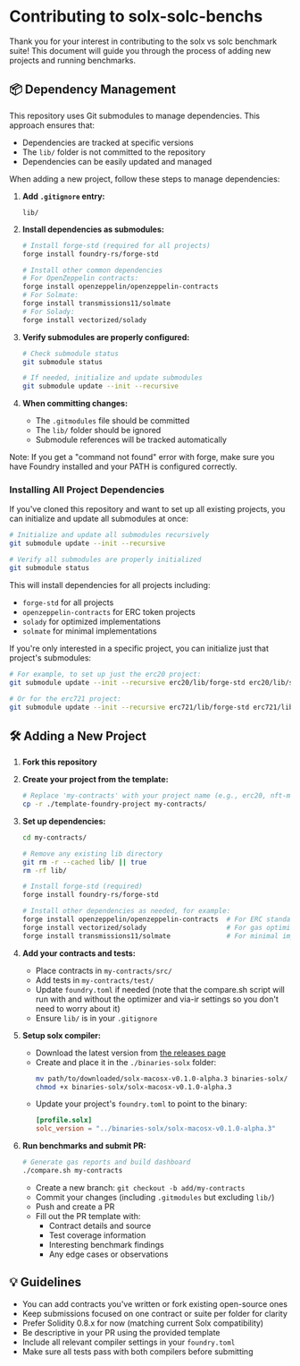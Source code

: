 # Contributing to solx-solc-benchs

Thank you for your interest in contributing to the solx vs solc benchmark suite! This document will guide you through the process of adding new projects and running benchmarks.

## 📦 Dependency Management

This repository uses Git submodules to manage dependencies. This approach ensures that:
- Dependencies are tracked at specific versions
- The `lib/` folder is not committed to the repository
- Dependencies can be easily updated and managed

When adding a new project, follow these steps to manage dependencies:

1. **Add `.gitignore` entry:**
   ```
   lib/
   ```

2. **Install dependencies as submodules:**
   ```bash
   # Install forge-std (required for all projects)
   forge install foundry-rs/forge-std
   
   # Install other common dependencies
   # For OpenZeppelin contracts:
   forge install openzeppelin/openzeppelin-contracts
   # For Solmate:
   forge install transmissions11/solmate
   # For Solady:
   forge install vectorized/solady
   ```

3. **Verify submodules are properly configured:**
   ```bash
   # Check submodule status
   git submodule status
   
   # If needed, initialize and update submodules
   git submodule update --init --recursive
   ```

4. **When committing changes:**
   - The `.gitmodules` file should be committed
   - The `lib/` folder should be ignored
   - Submodule references will be tracked automatically

Note: If you get a "command not found" error with forge, make sure you have Foundry installed and your PATH is configured correctly.

### Installing All Project Dependencies

If you've cloned this repository and want to set up all existing projects, you can initialize and update all submodules at once:

```bash
# Initialize and update all submodules recursively
git submodule update --init --recursive

# Verify all submodules are properly initialized
git submodule status
```

This will install dependencies for all projects including:
- `forge-std` for all projects
- `openzeppelin-contracts` for ERC token projects
- `solady` for optimized implementations
- `solmate` for minimal implementations

If you're only interested in a specific project, you can initialize just that project's submodules:

```bash
# For example, to set up just the erc20 project:
git submodule update --init --recursive erc20/lib/forge-std erc20/lib/solady

# Or for the erc721 project:
git submodule update --init --recursive erc721/lib/forge-std erc721/lib/openzeppelin-contracts
```

## 🛠 Adding a New Project

1. **Fork this repository**

2. **Create your project from the template:**
   ```bash
   # Replace 'my-contracts' with your project name (e.g., erc20, nft-marketplace, etc.)
   cp -r ./template-foundry-project my-contracts/
   ```

3. **Set up dependencies:**
   ```bash
   cd my-contracts/
   
   # Remove any existing lib directory
   git rm -r --cached lib/ || true
   rm -rf lib/
   
   # Install forge-std (required)
   forge install foundry-rs/forge-std
   
   # Install other dependencies as needed, for example:
   forge install openzeppelin/openzeppelin-contracts  # For ERC standards
   forge install vectorized/solady                    # For gas optimizations
   forge install transmissions11/solmate              # For minimal implementations
   ```

4. **Add your contracts and tests:**
   - Place contracts in `my-contracts/src/`
   - Add tests in `my-contracts/test/`
   - Update `foundry.toml` if needed (note that the compare.sh script will run with and without the optimizer and via-ir settings so you don't need to worry about it)
   - Ensure `lib/` is in your `.gitignore`

5. **Setup solx compiler:**
   - Download the latest version from [the releases page](https://github.com/matter-labs/solx/releases)
   - Create and place it in the `./binaries-solx` folder:
     ```bash
     mv path/to/downloaded/solx-macosx-v0.1.0-alpha.3 binaries-solx/
     chmod +x binaries-solx/solx-macosx-v0.1.0-alpha.3
     ```
   - Update your project's `foundry.toml` to point to the binary:
     ```toml
     [profile.solx]
     solc_version = "../binaries-solx/solx-macosx-v0.1.0-alpha.3"
     ```

6. **Run benchmarks and submit PR:**
   ```bash
   # Generate gas reports and build dashboard
   ./compare.sh my-contracts
   ```
   - Create a new branch: `git checkout -b add/my-contracts`
   - Commit your changes (including `.gitmodules` but excluding `lib/`)
   - Push and create a PR
   - Fill out the PR template with:
     - Contract details and source
     - Test coverage information
     - Interesting benchmark findings
     - Any edge cases or observations

## 💡 Guidelines

- You can add contracts you've written or fork existing open-source ones
- Keep submissions focused on one contract or suite per folder for clarity
- Prefer Solidity 0.8.x for now (matching current Solx compatibility)
- Be descriptive in your PR using the provided template
- Include all relevant compiler settings in your `foundry.toml`
- Make sure all tests pass with both compilers before submitting 
